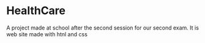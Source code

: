 # HealthCare
A project made at school after the second session for our second exam. It is web site made with htnl and css
